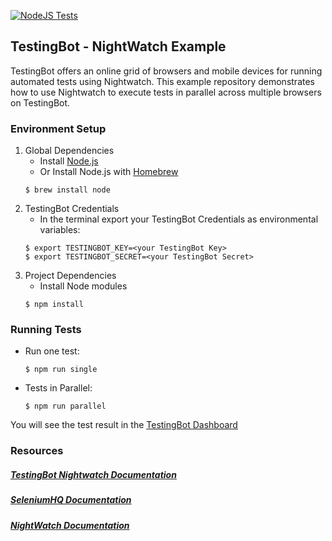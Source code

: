 [![NodeJS Tests](https://github.com/testingbot/nightwatch-example/actions/workflows/test.yml/badge.svg)](https://github.com/testingbot/nightwatch-example/actions/workflows/test.yml)

## TestingBot - NightWatch Example

TestingBot offers an online grid of browsers and mobile devices for running automated tests using Nightwatch.
This example repository demonstrates how to use Nightwatch to execute tests in parallel across multiple browsers on TestingBot.

### Environment Setup

1. Global Dependencies
    * Install [Node.js](https://nodejs.org/en/)
    * Or Install Node.js with [Homebrew](http://brew.sh/)
    ```
    $ brew install node
    ```
2. TestingBot Credentials
    * In the terminal export your TestingBot Credentials as environmental variables:
    ```
    $ export TESTINGBOT_KEY=<your TestingBot Key>
    $ export TESTINGBOT_SECRET=<your TestingBot Secret>
    ```
3. Project Dependencies
    * Install Node modules
    ```
    $ npm install
    ```

### Running Tests

* Run one test:
    ```
    $ npm run single
    ```

* Tests in Parallel:
    ```
    $ npm run parallel
    ```

You will see the test result in the [TestingBot Dashboard](https://testingbot.com/members/)

### Resources
##### [TestingBot Nightwatch Documentation](https://testingbot.com/support/getting-started/nightwatch.html)

##### [SeleniumHQ Documentation](http://www.seleniumhq.org/docs/)

##### [NightWatch Documentation](http://nightwatchjs.org/)
